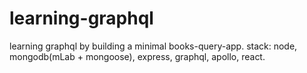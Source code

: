 # learning-graphql
learning graphql by building a minimal books-query-app. stack: node, mongodb(mLab + mongoose),  express, graphql, apollo, react. 
